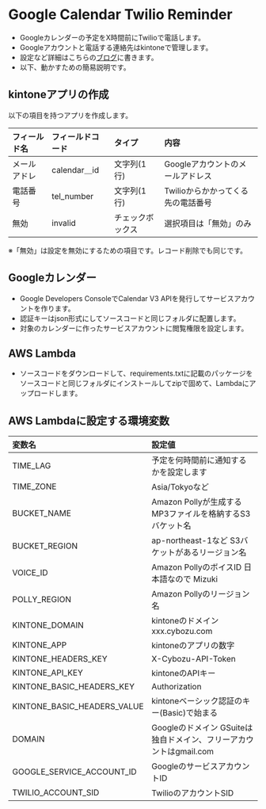 # Google Calendar Twilio Reminder

- Googleカレンダーの予定をX時間前にTwilioで電話します。
- Googleアカウントと電話する連絡先はkintoneで管理します。
- 設定など詳細はこちらの[ブログ](http://www.yamamanx.com/aws-polly-twilio-python-google-calendar-s3-kintone/)に書きます。
- 以下、動かすための簡易説明です。


## kintoneアプリの作成

以下の項目を持つアプリを作成します。

フィールド名|フィールドコード|タイプ|内容
:--|:--|:--|:--
メールアドレ|calendar＿id|文字列(1行)|Googleアカウントのメールアドレス
電話番号|tel_number|文字列(1行)|Twilioからかかってくる先の電話番号
無効|invalid|チェックボックス|選択項目は「無効」のみ

※「無効」は設定を無効にするための項目です。レコード削除でも同じです。


## Googleカレンダー

- Google Developers ConsoleでCalendar V3 APIを発行してサービスアカウントを作ります。
- 認証キーはjson形式にしてソースコードと同じフォルダに配置します。
- 対象のカレンダーに作ったサービスアカウントに閲覧権限を設定します。


## AWS Lambda

- ソースコードをダウンロードして、requirements.txtに記載のパッケージをソースコードと同じフォルダにインストールしてzipで固めて、Lambdaにアップロードします。


## AWS Lambdaに設定する環境変数

変数名|設定値
:--|:--
TIME_LAG|予定を何時間前に通知するかを設定します
TIME_ZONE|Asia/Tokyoなど
BUCKET_NAME|Amazon Pollyが生成するMP3ファイルを格納するS3バケット名
BUCKET_REGION|ap-northeast-1など S3バケットがあるリージョン名
VOICE_ID|Amazon PollyのボイスID 日本語なので Mizuki
POLLY_REGION|Amazon Pollyのリージョン名
KINTONE_DOMAIN|kintoneのドメイン xxx.cybozu.com
KINTONE_APP|kintoneのアプリの数字
KINTONE_HEADERS_KEY|X-Cybozu-API-Token
KINTONE_API_KEY|kintoneのAPIキー
KINTONE_BASIC_HEADERS_KEY|Authorization
KINTONE_BASIC_HEADERS_VALUE|kintoneベーシック認証のキー(Basic)で始まる
DOMAIN|Googleのドメイン GSuiteは独自ドメイン、フリーアカウントはgmail.com
GOOGLE_SERVICE_ACCOUNT_ID|GoogleのサービスアカウントID
TWILIO_ACCOUNT_SID|TwilioのアカウントSID
